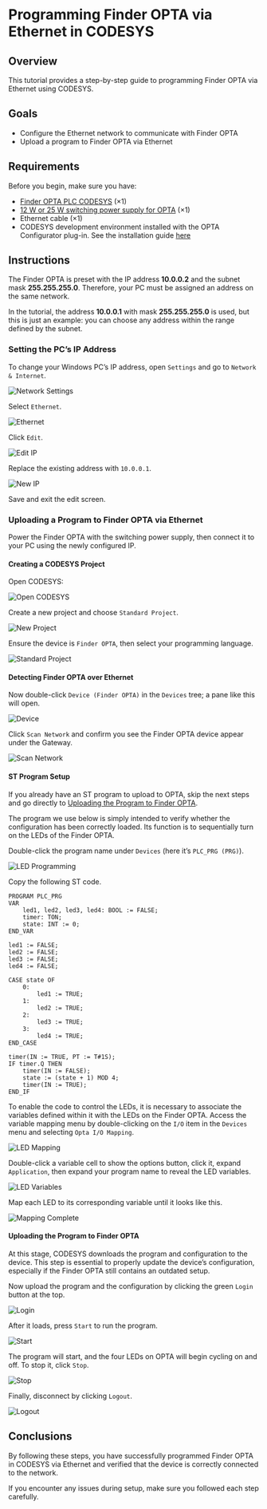 # Programming Finder OPTA via Ethernet in CODESYS

## Overview

This tutorial provides a step-by-step guide to programming Finder OPTA via Ethernet using CODESYS.

## Goals

- Configure the Ethernet network to communicate with Finder OPTA  
- Upload a program to Finder OPTA via Ethernet

## Requirements

Before you begin, make sure you have:

- [Finder OPTA PLC CODESYS](https://opta.findernet.com/en/codesys) (×1)  
- [12 W or 25 W switching power supply for OPTA](https://opta.findernet.com/en/codesys#moduli-espansione) (×1)
- Ethernet cable (×1)  
- CODESYS development environment installed with the OPTA Configurator plug-in. See the installation guide
  [here](https://opta.findernet.com/en/tutorial/codesys-plugin-tutorial)

## Instructions

The Finder OPTA is preset with the IP address **10.0.0.2** and the subnet mask **255.255.255.0**. Therefore, your PC must be
 assigned an address on the same network.

In the tutorial, the address **10.0.0.1** with mask **255.255.255.0** is used, but this is just an example: you can choose any
address within the range defined by the subnet.

### Setting the PC’s IP Address

To change your Windows PC’s IP address, open `Settings` and go to `Network & Internet`.

![Network Settings](assets/en/set-ip-address-windows/01-settings-network.png)

Select `Ethernet`.

![Ethernet](assets/en/set-ip-address-windows/02-ethernet.png)

Click `Edit`.

![Edit IP](assets/en/set-ip-address-windows/03-edit-ip-address.png)

Replace the existing address with `10.0.0.1`.

![New IP](assets/en/set-ip-address-windows/04-new-ip-address.png)

Save and exit the edit screen.

### Uploading a Program to Finder OPTA via Ethernet

Power the Finder OPTA with the switching power supply, then connect it to your PC using the newly configured IP.

#### Creating a CODESYS Project

Open CODESYS:

![Open CODESYS](assets/en/01-welcome.png)

Create a new project and choose `Standard Project`.

![New Project](assets/en/02-new-project.png)

Ensure the device is `Finder OPTA`, then select your programming language.

![Standard Project](assets/en/03-standard-project.png)

#### Detecting Finder OPTA over Ethernet

Now double-click `Device (Finder OPTA)` in the `Devices` tree; a pane like this will open.

![Device](assets/en/04-device.png)

Click `Scan Network` and confirm you see the Finder OPTA device appear under the Gateway.

![Scan Network](assets/en/05-scan-network.png)

#### ST Program Setup

If you already have an ST program to upload to OPTA, skip the next steps and go directly to [Uploading the Program to Finder
OPTA](#uploading-the-program-to-finder-opta).

The program we use below is simply intended to verify whether the configuration has been correctly loaded. Its function is to
sequentially turn on the LEDs of the Finder OPTA.

Double-click the program name under `Devices` (here it’s `PLC_PRG (PRG)`).

![LED Programming](assets/en/06-led-program.png)

Copy the following ST code.

```st
PROGRAM PLC_PRG
VAR
    led1, led2, led3, led4: BOOL := FALSE;
    timer: TON;
    state: INT := 0;
END_VAR

led1 := FALSE;
led2 := FALSE;
led3 := FALSE;
led4 := FALSE;

CASE state OF
    0: 
        led1 := TRUE;
    1: 
        led2 := TRUE;
    2: 
        led3 := TRUE;
    3: 
        led4 := TRUE;
END_CASE

timer(IN := TRUE, PT := T#1S);
IF timer.Q THEN
    timer(IN := FALSE);
    state := (state + 1) MOD 4;
    timer(IN := TRUE);
END_IF
```

To enable the code to control the LEDs, it is necessary to associate the variables defined within it with the LEDs on the Finder
OPTA. Access the variable mapping menu by double-clicking on the `I/O` item in the `Devices` menu and selecting `Opta I/O Mapping`.

![LED Mapping](assets/en/07-led-mapping.png)

Double-click a variable cell to show the options button, click it, expand `Application`, then expand your program name to reveal
the LED variables.

![LED Variables](assets/en/08-led-variables.png)

Map each LED to its corresponding variable until it looks like this.

![Mapping Complete](assets/en/09-mapping-complete.png)

#### Uploading the Program to Finder OPTA

At this stage, CODESYS downloads the program and configuration to the device. This step is essential to properly update the device’s
configuration, especially if the Finder OPTA still contains an outdated setup.

Now upload the program and the configuration by clicking the green `Login` button at the top.

![Login](assets/en/10-login.png)

After it loads, press `Start` to run the program.

![Start](assets/en/11-start.png)

The program will start, and the four LEDs on OPTA will begin cycling on and off. To stop it, click `Stop`.

![Stop](assets/en/12-stop.png)

Finally, disconnect by clicking `Logout`.

![Logout](assets/en/13-logout.png)

## Conclusions

By following these steps, you have successfully programmed Finder OPTA in CODESYS via Ethernet and verified that the device is
correctly connected to the network.

If you encounter any issues during setup, make sure you followed each step carefully.

<!-- Include contact information for support -->
